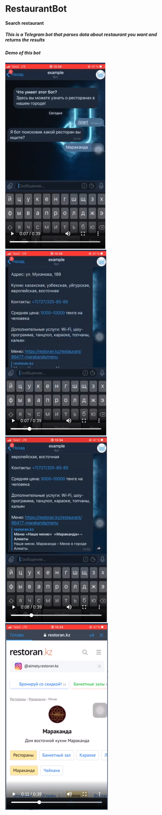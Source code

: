 # RestaurantBot
#### Search restaurant
##### This is a Telegram bot that parses data about restaurant you want and returns the results
##### Demo of this bot
![Telegram Bot](https://raw.githubusercontent.com/Aitugan/Restaurant-finder-bot/master/3.png)
![Telegram Bot](https://raw.githubusercontent.com/Aitugan/Restaurant-finder-bot/master/4.png)
![Telegram Bot](https://raw.githubusercontent.com/Aitugan/Restaurant-finder-bot/master/5.png)
![Telegram Bot](https://raw.githubusercontent.com/Aitugan/Restaurant-finder-bot/master/6.png)
